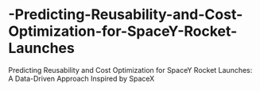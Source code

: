 # -Predicting-Reusability-and-Cost-Optimization-for-SpaceY-Rocket-Launches
 Predicting Reusability and Cost Optimization for SpaceY Rocket Launches: A Data-Driven Approach Inspired by SpaceX
